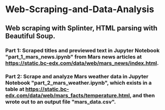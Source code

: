 # Web-Scraping-and-Data-Analysis
## Web scraping with Splinter, HTML parsing with Beautiful Soup.

### Part 1: Scraped titles and previewed text in Jupyter Notebook "part_1_mars_news.ipynb" from Mars news articles at https://static.bc-edx.com/data/web/mars_news/index.html.

### Part 2: Scrape and analyze Mars weather data in Jupyter Notebook "part_2_mars_weather.ipynb", which exists in a table at https://static.bc-edx.com/data/web/mars_facts/temperature.html, and then wrote out to an output file "mars_data.csv".